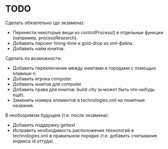 TODO
====
Сделать обязательно (до экзамена):
* Перенести некоторые вещи из controlProcess() в отдельные функции (например, processResearch).
* Добавить парсинг hiring-time и gold-drop из xml-файла.
* Добавить найм юнитов.

Сделать по возможности:
* Добавить переключение между юнитами и городами с помощью клавиши n.
* Добавить игрока computer.
* Добавить юнитов для computer.
* Добавить права для юнитов: build-city (и может быть что-нибудь ещё).
* Заменить номера элементов в technologies.xml на понятные названия.

В необозримом будущем (т.е. после экзамена):
* Добавить поддержку gettext
* Исправить необходимость расположения технологий в technologies.xml в правильном порядке (т.е. добавить считывание индекса id оттуда).
